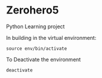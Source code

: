 # Zerohero5
Python Learning project

In building in the virtual environment:

```
source env/bin/activate
```

To Deactivate the environment

```
deactivate
```